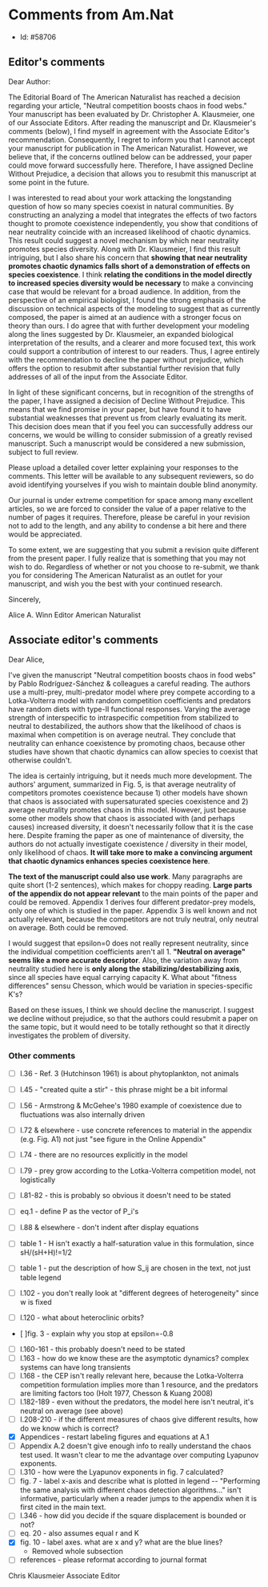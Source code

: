 # Comments from Am.Nat
- Id:  #58706


## Editor's comments

Dear Author:

The Editorial Board of The American Naturalist has reached a decision regarding your article, "Neutral competition boosts chaos in food webs."  Your manuscript has been evaluated by Dr. Christopher A. Klausmeier, one of our Associate Editors. After reading the manuscript and Dr. Klausmeier's comments (below), I find myself in agreement with the Associate Editor's recommendation. Consequently, I regret to inform you that I cannot accept your manuscript for publication in The American Naturalist. However, we believe that, if the concerns outlined below can be addressed, your paper could move forward successfully here. Therefore, I have assigned Decline Without Prejudice, a decision that allows you to resubmit this manuscript at some point in the future.

I was interested to read about your work attacking the longstanding question of how so many species coexist in natural communities. By constructing an analyzing a model that integrates the effects of two factors thought to promote coexistence independently, you show that conditions of near neutrality coincide with an increased likelihood of chaotic dynamics. This result could suggest a novel mechanism by which near neutrality promotes species diversity. Along with Dr. Klausmeier, I find this result intriguing, but I also share his concern that **showing that near neutrality promotes chaotic dynamics falls short of a demonstration of effects on species coexistence**. I think **relating the conditions in the model directly to increased species diversity would be necessary** to make a convincing case that would be relevant for a broad audience. In addition, from the perspective of an empirical biologist, I found the strong emphasis of the discussion on technical aspects of the modeling to suggest that as currently composed, the paper is aimed at an audience with a stronger focus on theory than ours. I do agree that with further development your modeling along the lines suggested by Dr. Klausmeier, an expanded biological interpretation of the results, and a clearer and more focused text, this work could support a contribution of interest to our readers. Thus, I agree entirely with the recommendation to decline the paper without prejudice, which offers the option to resubmit after substantial further revision that fully addresses of all of the input from the Associate Editor.

In light of these significant concerns, but in recognition of the strengths of the paper, I have assigned a decision of Decline Without Prejudice. This means that we find promise in your paper, but have found it to have substantial weaknesses that prevent us from clearly evaluating its merit. This decision does mean that if you feel you can successfully address our concerns, we would be willing to consider submission of a greatly revised manuscript. Such a manuscript would be considered a new submission, subject to full review.

Please upload a detailed cover letter explaining your responses to the comments. This letter will be available to any subsequent reviewers, so do avoid identifying yourselves if you wish to maintain double blind anonymity.

Our journal is under extreme competition for space among many excellent articles, so we are forced to consider the value of a paper relative to the number of pages it requires. Therefore, please be careful in your revision not to add to the length, and any ability to condense a bit here and there would be appreciated.

To some extent, we are suggesting that you submit a revision quite different from the present paper. I fully realize that is something that you may not wish to do. Regardless of whether or not you choose to re-submit, we thank you for considering The American Naturalist as an outlet for your manuscript, and wish you the best with your continued research.

Sincerely,

Alice A. Winn
Editor
American Naturalist

## Associate editor's comments

Dear Alice,

I've given the manuscript "Neutral competition boosts chaos in food webs" by Pablo Rodríguez-Sánchez & colleagues a careful reading.  The authors use a multi-prey, multi-predator model where prey compete according to a Lotka-Volterra model with random competition coefficients and predators have random diets with type-II functional responses.  Varying the average strength of interspecific to intraspecific competition from stabilized to neutral to destabilized, the authors show that the likelihood of chaos is maximal when competition is on average neutral.  They conclude that neutrality can enhance coexistence by promoting chaos, because other studies have shown that chaotic dynamics can allow species to coexist that otherwise couldn't.

The idea is certainly intriguing, but it needs much more development. The authors' argument, summarized in Fig. 5, is that average neutrality of competitors promotes coexistence because 1) other models have shown that chaos is associated with supersaturated species coexistence and 2) average neutrality promotes chaos in this model.  However, just because some other models show that chaos is associated with (and perhaps causes) increased diversity, it doesn't necessarily follow that it is the case here.  Despite framing the paper as one of maintenance of diversity, the authors do not actually investigate coexistence / diversity in their model, only likelihood of chaos. **It will take more to make a convincing argument that chaotic dynamics enhances species coexistence here**.

**The text of the manuscript could also use work**. Many paragraphs are quite short (1-2 sentences), which makes for choppy reading. **Large parts of the appendix do not appear relevant** to the main points of the paper and could be removed.  Appendix 1 derives four different predator-prey models, only one of which is studied in the paper.  Appendix 3 is well known and not actually relevant, because the competitors are not truly neutral, only neutral on average. Both could be removed.

I would suggest that epsilon=0 does not really represent neutrality, since the individual competition coefficients aren't all 1. **"Neutral on average" seems like a more accurate descriptor**.  Also, the variation away from neutrality studied here is **only along the stabilizing/destabilizing axis**, since all species have equal carrying capacity K. What about "fitness differences" sensu Chesson, which would be variation in species-specific K's?

Based on these issues, I think we should decline the manuscript.  I suggest we decline without prejudice, so that the authors could resubmit a paper on the same topic, but it would need to be totally rethought so that it directly investigates the problem of diversity.

### Other comments

- [ ] l.36 - Ref. 3 (Hutchinson 1961) is about phytoplankton, not animals
- [ ] l.45 - "created quite a stir" - this phrase might be a bit informal
- [ ] l.56 - Armstrong & McGehee's 1980 example of coexistence due to fluctuations was also internally driven

- [ ] l.72 & elsewhere - use concrete references to material in the appendix (e.g. Fig. A1) not just "see figure in the Online Appendix"
- [ ] l.74 - there are no resources explicitly in the model
- [ ] l.79 - prey grow according to the Lotka-Volterra competition model, not logistically
- [ ] l.81-82 - this is probably so obvious it doesn't need to be stated
- [ ] eq.1 - define P as the vector of P_i's
- [ ] l.88 & elsewhere - don't indent after display equations
- [ ] table 1 - H isn't exactly a half-saturation value in this formulation, since sH/(sH+H)!=1/2
- [ ] table 1 - put the description of how S_ij are chosen in the text, not just table legend
- [ ] l.102 - you don't really look at "different degrees of heterogeneity" since w is fixed
- [ ] l.120 - what about heteroclinic orbits?
- [ ]fig. 3 - explain why you stop at epsilon=-0.8
- [ ] l.160-161 - this probably doesn't need to be stated
- [ ] l.163 - how do we know these are the asymptotic dynamics?  complex systems can have long transients
- [ ] l.168 - the CEP isn't really relevant here, because the Lotka-Volterra competition formulation implies more than 1 resource, and the predators are limiting factors too (Holt 1977, Chesson & Kuang 2008)
- [ ] l.182-189 - even without the predators, the model here isn't neutral, it's neutral on average (see above)
- [ ] l.208-210 - if the different measures of chaos give different results, how do we know which is correct?
- [x] Appendices - restart labeling figures and equations at A.1
- [ ] Appendix A.2 doesn't give enough info to really understand the chaos test used.  It wasn't clear to me the advantage over computing Lyapunov exponents.
- [ ] l.310 - how were the Lyapunov exponents in fig. 7 calculated?
- [ ] fig. 7 - label x-axis and describe what is plotted in legend -- "Performing the same analysis with different chaos detection algorithms..." isn't informative, particularly when a reader jumps to the appendix when it is first cited in the main text.
- [ ] l.346 - how did you decide if the square displacement is bounded or not?
- [ ] eq. 20 - also assumes equal r and K
- [x] fig. 10 - label axes.  what are x and y?  what are the blue lines?
  - Removed whole subsection
- [ ] references - please reformat according to journal format

Chris Klausmeier
Associate Editor
